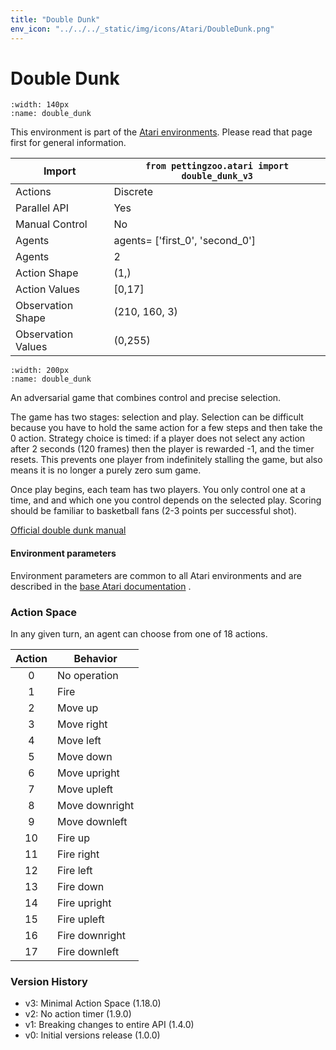 ```yaml
---
title: "Double Dunk"
env_icon: "../../../_static/img/icons/Atari/DoubleDunk.png"
---
```


# Double Dunk

```{figure} atari_double_dunk.gif 
:width: 140px
:name: double_dunk
```

This environment is part of the <a href='..'>Atari environments</a>. Please read that page first for general information.

| Import             | `from pettingzoo.atari import double_dunk_v3` |
|--------------------|-----------------------------------------------|
| Actions            | Discrete                                      |
| Parallel API       | Yes                                           |
| Manual Control     | No                                            |
| Agents             | agents= ['first_0', 'second_0']               |
| Agents             | 2                                             |
| Action Shape       | (1,)                                          |
| Action Values      | [0,17]                                        |
| Observation Shape  | (210, 160, 3)                                 |
| Observation Values | (0,255)                                       |

```{figure} ../../_static/img/aec/atari_double_dunk_aec.svg
:width: 200px
:name: double_dunk
```

An adversarial game that combines control and precise selection.

The game has two stages: selection and play. Selection can be
difficult because you have to hold the same action for a few steps and then
take the 0 action. Strategy choice is timed: if a player does not select any action after 2 seconds (120 frames)
then the player is rewarded -1, and the timer resets. This prevents one player from indefinitely stalling the game, but also means it is no longer a purely zero sum game.

Once play begins, each team has two players. You only control
one at a time, and and which one you control depends on the selected play.
Scoring should be familiar to basketball fans (2-3 points per successful shot).

[Official double dunk manual](https://atariage.com/manual_html_page.php?SoftwareLabelID=153)


#### Environment parameters

Environment parameters are common to all Atari environments and are described in the [base Atari documentation](../atari) .

### Action Space

In any given turn, an agent can choose from one of 18 actions.

| Action    | Behavior  |
|:---------:|-----------|
| 0         | No operation |
| 1         | Fire |
| 2         | Move up |
| 3         | Move right |
| 4         | Move left |
| 5         | Move down |
| 6         | Move upright |
| 7         | Move upleft |
| 8         | Move downright |
| 9         | Move downleft |
| 10        | Fire up |
| 11        | Fire right |
| 12        | Fire left |
| 13        | Fire down |
| 14        | Fire upright |
| 15        | Fire upleft |
| 16        | Fire downright |
| 17        | Fire downleft |

### Version History

* v3: Minimal Action Space (1.18.0)
* v2: No action timer (1.9.0)
* v1: Breaking changes to entire API (1.4.0)
* v0: Initial versions release (1.0.0)


